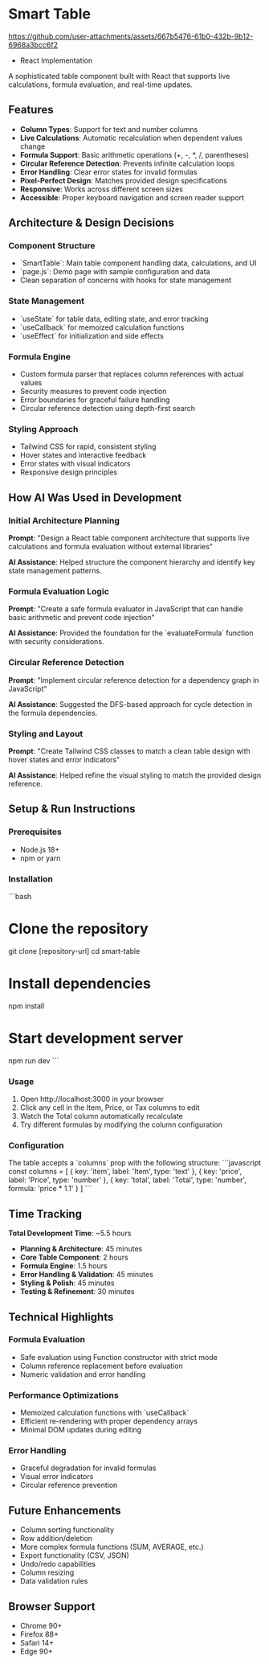 

# Smart Table 

https://github.com/user-attachments/assets/667b5476-61b0-432b-9b12-6968a3bcc6f2

- React Implementation

A sophisticated table component built with React that supports live calculations, formula evaluation, and real-time updates.

## Features

- **Column Types**: Support for text and number columns
- **Live Calculations**: Automatic recalculation when dependent values change
- **Formula Support**: Basic arithmetic operations (+, -, *, /, parentheses)
- **Circular Reference Detection**: Prevents infinite calculation loops
- **Error Handling**: Clear error states for invalid formulas
- **Pixel-Perfect Design**: Matches provided design specifications
- **Responsive**: Works across different screen sizes
- **Accessible**: Proper keyboard navigation and screen reader support

## Architecture & Design Decisions

### Component Structure
- \`SmartTable\`: Main table component handling data, calculations, and UI
- \`page.js\`: Demo page with sample configuration and data
- Clean separation of concerns with hooks for state management

### State Management
- \`useState\` for table data, editing state, and error tracking
- \`useCallback\` for memoized calculation functions
- \`useEffect\` for initialization and side effects

### Formula Engine
- Custom formula parser that replaces column references with actual values
- Security measures to prevent code injection
- Error boundaries for graceful failure handling
- Circular reference detection using depth-first search

### Styling Approach
- Tailwind CSS for rapid, consistent styling
- Hover states and interactive feedback
- Error states with visual indicators
- Responsive design principles

## How AI Was Used in Development

### Initial Architecture Planning
**Prompt**: "Design a React table component architecture that supports live calculations and formula evaluation without external libraries"

**AI Assistance**: Helped structure the component hierarchy and identify key state management patterns.

### Formula Evaluation Logic
**Prompt**: "Create a safe formula evaluator in JavaScript that can handle basic arithmetic and prevent code injection"

**AI Assistance**: Provided the foundation for the \`evaluateFormula\` function with security considerations.

### Circular Reference Detection
**Prompt**: "Implement circular reference detection for a dependency graph in JavaScript"

**AI Assistance**: Suggested the DFS-based approach for cycle detection in the formula dependencies.

### Styling and Layout
**Prompt**: "Create Tailwind CSS classes to match a clean table design with hover states and error indicators"

**AI Assistance**: Helped refine the visual styling to match the provided design reference.

## Setup & Run Instructions

### Prerequisites
- Node.js 18+ 
- npm or yarn

### Installation
\`\`\`bash
# Clone the repository
git clone [repository-url]
cd smart-table

# Install dependencies
npm install

# Start development server
npm run dev
\`\`\`

### Usage
1. Open http://localhost:3000 in your browser
2. Click any cell in the Item, Price, or Tax columns to edit
3. Watch the Total column automatically recalculate
4. Try different formulas by modifying the column configuration

### Configuration
The table accepts a \`columns\` prop with the following structure:
\`\`\`javascript
const columns = [
  { key: 'item', label: 'Item', type: 'text' },
  { key: 'price', label: 'Price', type: 'number' },
  { key: 'total', label: 'Total', type: 'number', formula: 'price * 1.1' }
]
\`\`\`

## Time Tracking

**Total Development Time**: ~5.5 hours

- **Planning & Architecture**: 45 minutes
- **Core Table Component**: 2 hours
- **Formula Engine**: 1.5 hours  
- **Error Handling & Validation**: 45 minutes
- **Styling & Polish**: 45 minutes
- **Testing & Refinement**: 30 minutes

## Technical Highlights

### Formula Evaluation
- Safe evaluation using Function constructor with strict mode
- Column reference replacement before evaluation
- Numeric validation and error handling

### Performance Optimizations
- Memoized calculation functions with \`useCallback\`
- Efficient re-rendering with proper dependency arrays
- Minimal DOM updates during editing

### Error Handling
- Graceful degradation for invalid formulas
- Visual error indicators
- Circular reference prevention

## Future Enhancements

- Column sorting functionality
- Row addition/deletion
- More complex formula functions (SUM, AVERAGE, etc.)
- Export functionality (CSV, JSON)
- Undo/redo capabilities
- Column resizing
- Data validation rules

## Browser Support

- Chrome 90+
- Firefox 88+
- Safari 14+
- Edge 90+
